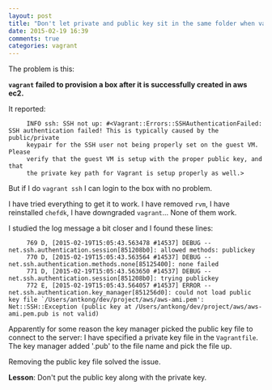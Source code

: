 ```yaml
---
layout: post
title: "Don't let private and public key sit in the same folder when vagrant up"
date: 2015-02-19 16:39
comments: true
categories: vagrant 
---
```


The problem is this: 

**`vagrant` failed to provision a box after it is successfully created in aws ec2.**

It reported:

         INFO ssh: SSH not up: #<Vagrant::Errors::SSHAuthenticationFailed: SSH authentication failed! This is typically caused by the public/private
         keypair for the SSH user not being properly set on the guest VM. Please
         verify that the guest VM is setup with the proper public key, and that
         the private key path for Vagrant is setup properly as well.>

But if I do `vagrant ssh` I can login to the box with no problem.

I have tried everything to get it to work. I have removed `rvm`, I have reinstalled `chefdk`, I have downgraded `vagrant`... None of them work.

I studied the log message a bit closer and I found these lines:


         769 D, [2015-02-19T15:05:43.563478 #14537] DEBUG -- net.ssh.authentication.session[851208b0]: allowed methods: publickey
         770 D, [2015-02-19T15:05:43.563564 #14537] DEBUG -- net.ssh.authentication.methods.none[85125400]: none failed
         771 D, [2015-02-19T15:05:43.563650 #14537] DEBUG -- net.ssh.authentication.session[851208b0]: trying publickey
         772 E, [2015-02-19T15:05:43.564057 #14537] ERROR -- net.ssh.authentication.key_manager[851256d0]: could not load public key file `/Users/antkong/dev/project/aws/aws-ami.pem': Net::SSH::Exception (public key at /Users/antkong/dev/project/aws/aws-ami.pem.pub is not valid)


Apparently for some reason the key manager picked the public key file to connect to the server: I have specified a private key file in the `Vagrantfile`. The key manager added '.pub' to the file name and pick the file up.

Removing the public key file solved the issue.

**Lesson**: Don't put the public key along with the private key.
